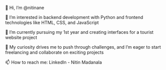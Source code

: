 👋 Hi, I’m @nitinane

👀 I’m interested in backend development with Python and frontend technologies like HTML, CSS, and JavaScript

🌱 I’m currently pursuing my 1st year and creating interfaces for a tourist website project

💞️ My curiosity drives me to push through challenges, and I’m eager to start freelancing and collaborate on exciting projects

📫 How to reach me: LinkedIn - Nitin Madanala
<!---
nitinane/nitinane is a ✨ special ✨ repository because its `README.md` (this file) appears on your GitHub profile.
You can click the Preview link to take a look at your changes.
--->
